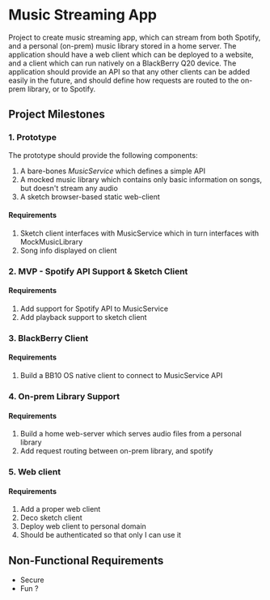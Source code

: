 # Music Streaming App

Project to create music streaming app, which can stream from both Spotify, and a personal (on-prem) music library stored in a home server.
The application should have a web client which can be deployed to a website, and a client which can run natively on a BlackBerry Q20 device.
The application should provide an API so that any other clients can be added easily in the future, and should define how requests are routed to the on-prem library, or to Spotify.

## Project Milestones
### 1. Prototype
The prototype should provide the following components:
1. A bare-bones *MusicService* which defines a simple API
2. A mocked music library which contains only basic information on songs, but doesn't stream any audio
3. A sketch browser-based static web-client
#### Requirements
1. Sketch client interfaces with MusicService which in turn interfaces with MockMusicLibrary
2. Song info displayed on client
### 2. MVP - Spotify API Support & Sketch Client
#### Requirements
1. Add support for Spotify API to MusicService
2. Add playback support to sketch client
### 3. BlackBerry Client
#### Requirements
1. Build a BB10 OS native client to connect to MusicService API
### 4. On-prem Library Support
#### Requirements
1. Build a home web-server which serves audio files from a personal library
2. Add request routing between on-prem library, and spotify
### 5. Web client
#### Requirements
1. Add a proper web client
2. Deco sketch client
3. Deploy web client to personal domain
4. Should be authenticated so that only I can use it

## Non-Functional Requirements
* Secure
* Fun ? 
